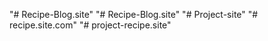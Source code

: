 "# Recipe-Blog.site" 
"# Recipe-Blog.site" 
"# Project-site" 
"# recipe.site.com" 
"# project-recipe.site" 
